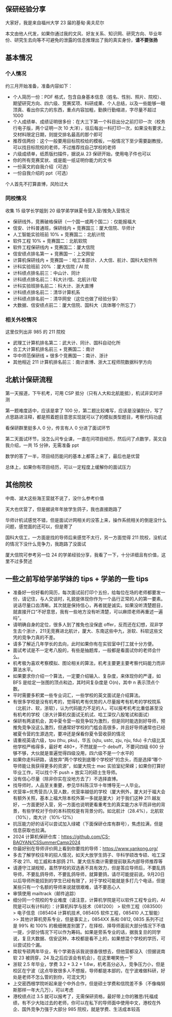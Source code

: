 ## 保研经验分享

大家好，我是来自福州大学 23 届的基甸·奥夫尼尔

本文由他人代发，如果你通过我的文风、好友关系、知识网、研究方向、毕业年份、研究生去向等不可避免的泄露的信息推理出了我的真实身份，**请不要张扬**

## 基本情况

### 个人情况

约三月开始准备，准备内容如下：

- 个人简历一份：PDF 格式，包含自身基本信息（姓名、性别、照片、院校）、期望研究方向、四六级、竞赛奖项、科研成果、个人总结，以及一些能够一眼顶真、看出你实力的东西，重点内容加粗，勤换行勤缩进，字尽量不超过 1000
- 个人成绩单、成绩证明很多份：在大三下第一个科目出分之前打印一次（校务行电子版，两个证明一次 10 大洋），往后每出一科打印一次，如果没有要求上交材料限定日期，则提交排名最高的那个即可
- 推荐信两份：这个一般要用目标院校给的模板，一般情况下至少需要副教授，可以找目标院校的老师，不过推荐找自己学校的老师
- 六级成绩单，纸质版扫描件，据说从 23 保研开始，使用电子件也可以
- 你的所有竞赛奖状、或是能一纸证明你能力的文书
- 一份英文的自我介绍（可选）
- 一份自我介绍的 ppt（可选）

个人首先不打算直博，风险过大

### 同校情况

收集 15 级学长学姐到 20 级学弟学妹夏令营入营/推免入营情况

- 保研线外，竞赛破格保研（一个国一或两个国二）：仅能报福大
- 信安、计科普通班，保研线内 + 竞赛国三：厦大信院、华师计
- 人工智能实验班前 10% + 竞赛国二：北航计院
- 软件工程 10% + 竞赛国二：北航软院
- 软件工程保研线内 + 竞赛国二：厦大信院
- 信安绩点排名第一 + 竞赛国一：上交网安
- 计算机保研线内 + 竞赛国一：哈工本部计、人大信、航计、国科大软件所
- 计科实验班前 20% ：厦大信院 / AI 院
- 计科绩点排名前三：中山计、同计
- 计科绩点排名前二：科大计/信、北航计/软
- 计科实验班排名前二：科大计、浙大直博
- 计科绩点排名前二：清华计算机系
- 计科绩点排名前一：清华网安（这位也做了经验分享）
- 大数据、信安绩点前二：厦大信院、国科大（具体哪个所忘了）

### 相关外校情况

这里仅列出非 985 的 211 院校

- 武理工计算机排名第二：武大计、同计、国科自动化所
- 合工大计算机排名前三 + 竞赛国二：南计
- 华中师范保研线 + 很多个竞赛国一：南计、浙计
- 其他相近 211 计算机排名前三：南计直博、浙大工程师院数据科学方向

## 北航计保研流程

第一天报道，下午机考，可用 CSP 抵分（只有人大和北航能抵），机试非实时评测

第一题难度适中，应该是拿了 100 分，第二题比较难写，应该是没骗到分，写了点思路进注释，都是照着题目意思实现就可以了的模拟类型题目，考察代码功底

看保研群里挺多人 0 分，传言有人 0 分进了面试环节

第二天面试环节，没怎么问专业课，一直在问项目经历，然后问了点数学，英文自我介绍，一共 15 分钟，无需准备 ppt

数学的答了一半，项目经历能问的基本上都答上来了，最后也是优营

总体上，如果你有项目经历，可以一定程度上缓解你的面试压力

## 其他院校

中南、湖大这些海王营就不说了，没什么参考价值

天大也优营了，但是据说年年放学生鸽子，我也直接跑路了

华师计机试感觉不错，但是面试计网相关的没答上来，操作系统相关的倒是没什么问题，感觉面的还可以，但是寄了

国科大信工，一方面是找的导师后来感觉不太行，另一方面觉得 211 院校，没机试的情况下没什么竞争力，我跑路了没面试

厦大信院可参考另一位 24 的学弟经验分享，我看了一下，十分详细且有价值，这里不过多赘述

## 一些之前写给学弟学妹的 tips + 学弟的一些 tips

- 准备好一份好看的简历，每次面试前打印个五份，给每位在场的老师都要发一份，请记住，与人交谈时，礼貌是体现你作为一个品行正常的人的第一要素。说话尽量口齿清晰。其次就是保持信心，再者就是诚实。如果没听清楚题目，就直接开口“不好意思，我有一些地方没有听清楚，可以麻烦老师再重述一遍吗”。
- 请明确自身的定位，很多人到了推免也没保底 offer，反而还在幻想，双非学生去个浙计，211无竞赛进北航计，厦大、东南这些中九，浙软、科软这些文凭的竞争力真的不差。
- 请多了解近几年学长的去向，此时如果你有在实验室中打工就十分方便。
- 面试考试是不一定考八股的，有些是抽题库，一般都是看面试你的老师会什么。
- 机考极为喜欢考察模拟、图论相关的算法，机考主要更主要考察代码能力而非算法水平。
- 如果要求你介绍一个算法，一定要介绍输入、复杂度，来体现你的严谨，如 BFS 是给定一张图的顶点和边，其时间复杂度是 O(n)，其中 n 表示顶点个数。
- 平时需要多积累一些专业词汇，一些学校的英文面试是介绍算法。
- 有很多学校是没有机考的，觉得机考有优势的人尽量报考有机考的学校院系（北航计、软，浙软），认为代码能力不足的人，可以报考机考比重低甚至没有机考的学校（浙大计算机仅面试无机试、哈工深仅八股笔试和面试）
- 保研有两波机会，其中夏令营一般竞争较为激烈，但是同时能选到好导师，预推免竞争没这么激烈，但通常好学校的门槛会高很多，并且好导师通常也已经被夏令营的生源选完，要冲还是保看你夏令营收获的情况
- 请重视英语六级，tpu (thu, pku)，华五 (sjtu, ustc, zju, nju, fdu) 卡六级比其他学校严格得多，最好考 480+，不然就是一个 debuff，不要问四级 600 分够不够，大伙就是普遍觉得四级没用，四六级不是一个水平的
- 如果你走科研路，请放弃“两个学校到底哪个学校好”的念头，而是选择“哪个导师能让我获得更多的资源”，如厦大院士 mac 实验室纪荣嵘；如果你打算好毕业工作，可以找个不 push + 放实习的硕士生导师。
- 没有信心尽量（除非你实在没地方去了）不选择直博。
- 找导师时，人品至关重要，参见华科陈汉华十年博导无一人毕业。
- 优营率=优秀营员/入营人数，优营率越低的学校（厦大例外，厦大对于福大会有额外关照，基本上福大除本校外第一多就是厦大）对于我们这种 211 越友好，一方面更好入营，另一方面也说明更看重考生的真实能力水平而非他的背景，有些学校对于你的本科院校是有背景分的。如北航计（28.4%），北航软（10%），南大计（10%-12%）
- 抗压能力好的话可以尝试加入绿裙（下面保研仓库有群号），焦虑拉满，但是信息获取也拉满。
- 2024 计算机保研仓库：https://github.com/CS-BAOYAN/CSSummerCamp2024
- 你最好别在导师评价网上看到你要找的导师：https://www.yankong.org/
- 多去了解学校往年的招人情况，如天大放学生鸽子、华科学硕改专硕、哈工深不收 211、哈工威和本部鸽 211、厦大信东南计需要提前联系内部导师推荐等
- 请遵守江湖规矩，虽然学校的双选表不具有效力，但是答应导师后，不要乱鸽导师，不要乱鸽导师，不要乱鸽导师，就算要鸽，请尽可能提前说。9月20日以后导师所能招到的学生已经有限了，对于学校可能就是多打几个电话，但是某些只有一个名额的导师来说就很艰难，请不要恶心人
- 审慎使用 mailtrack（邮件追踪）
- 细分同一个院校的专业难度（请注意，计算机学院是可以软件工程专业的，AI 院是可以有计科的）：计算机科学与技术（081200） > 软件工程（083500） > 电子信息（085404 计算机技术, 085405 软件工程，085410 人工智能）>> 其他计算机旁系专业，但是事实上，0854XX 系和 0812, 0835 系列不过是 99% 和 100% 的极细微差别罢了，在择校、择导师面前大部分情况下不值一提，少部分情况下可以作为筹码。如果是旁系专业的话，据我复旦的同学说，复旦大数据、信安这种，本校都是看不上的，如果想混个学校的学历，可以尝试捡个漏。
- 南软专硕两年毕业，有个学弟告诉我说很香很想去，但他营都没入（但据说南软 23 被鸽穿，24 及之后应该会有机会），在这里嘲笑他一下
- 浙软 2.5 年毕业，学费 3.2 + 3.2 + 1.6w，机考高分必入，竞争压力小，但是校区在宁波（这点导致很多人不想报，导师都是本部的，在宁波难做科研，好处是老师不怎么管的到你，可混文凭）
- 上交密西根学院听起来是个中外合作，但是硕士学费和信院差不多（不像梅努斯那样一年大几万），可以考虑
- 港校绩点过 3.5 就可以报考了，无需保研资格，最好带上你的雅思/托福成绩，有不少大陆过去的老师，你可以在私下的导师面中使用中文，港校在外企、国外竞争力强于大部分 985 院校，就是学费、生活成本较高
